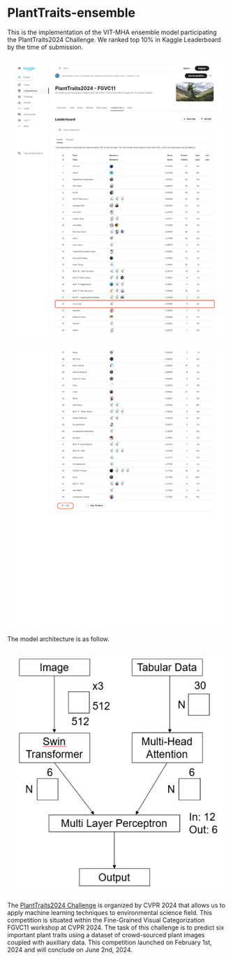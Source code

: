 # PlantTraits-ensemble

This is the implementation of the VIT-MHA ensemble model participating the PlantTraits2024 Challenge. We ranked top 10% in Kaggle Leaderboard by the time of submission.

![Alt text](imgs/kaggle-leaderboard_Page_1.png)
![Alt text](imgs/kaggle-leaderboard_Page_2.png)

The model architecture is as follow.

![Alt text](imgs/architecture.png)

The [PlantTraits2024 Challenge](https://www.kaggle.com/competitions/planttraits2024/overview) is organized by CVPR 2024
that allows us to apply machine learning techniques to environmental
science field. This competition is situated within
the Fine-Grained Visual Categorization FGVC11 workshop
at CVPR 2024. The task of this challenge is to predict
six important plant traits using a dataset of crowd-sourced
plant images coupled with auxiliary data. This competition
launched on February 1st, 2024 and will conclude on June
2nd, 2024.